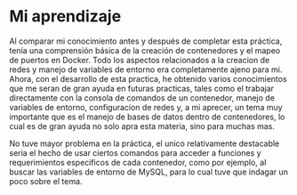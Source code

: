 # Mi aprendizaje  

Al comparar mi conocimiento antes y después de completar esta práctica, tenía una comprensión básica de la creación de contenedores y el mapeo de puertos en Docker. Todo los aspectos relacionados a la creacion de redes y manejo de variables de entorno era completamente ajeno para mi.
Ahora, con el desarrollo de esta practica, he obtenido varios conocimientos que me seran de gran ayuda en futuras practicas, tales como el trabajar directamente con la consola de comandos de un contenedor, manejo de variables de entorno, configuracion de redes y, a mi aprecer, un tema muy importante que es el manejo de bases de datos dentro de contenedores, lo cual es de gran ayuda no solo apra esta materia, sino para muchas mas.

No tuve mayor problema en la práctica, el unico relativamente destacable seria el hecho de usar ciertos comandos para acceder a funciones y requerimientos especificos de cada contenedor, como por ejemplo, al buscar las variables de entorno de MySQL, para lo cual tuve que indagar un poco sobre el tema.


